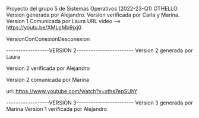 ﻿Proyecto del grupo 5 de Sistemas Operativos (2022-23-Q1)
OTHELLO
Version generada por Alejandro.
Version verificada por Carla y Marina.
Version 1 Comunicada por Laura 
URL video --> https://youtu.be/XMLqMb9jxj0

VersionConConexionDesconexion

------------------VERSION 2------------------------
Version 2 generada por Laura

Version 2 verificada por Alejandro

Version 2 comunicada por Marina

url: https://www.youtube.com/watch?v=xths7epSUhY 

------------------VERSION 3------------------------
Version 3 generada por Marina
Versión 1 verificada por Alejandro
